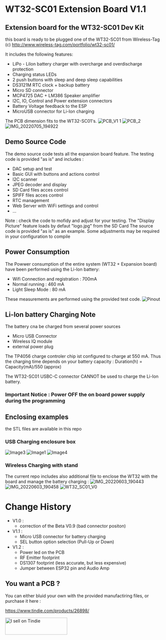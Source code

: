 # WT32-SC01 Extension Board V1.1

## Extension board for the WT32-SC01 Dev Kit

this board is ready to be plugged one of the WT32-SC01 from Wireless-Tag (c)
http://www.wireless-tag.com/portfolio/wt32-sc01/

It includes the following features:
- LiPo - LiIon battery charger with overcharge and overdischarge protection
- Charging status LEDs
- 2 push buttons with sleep and deep sleep capabilities
- DS3121M RTC clock + backup battery
- Micro SD connector
- MCP4725 DAC + LM386 Speaker amplifier 
- I2C, IO, Control and Power extension connectors
- Battery Voltage feedback to the ESP
- MicroUSB connector for Li-Ion charging 

The PCB dimension fits to the WT32-SC01's.
![PCB_V1 1](https://user-images.githubusercontent.com/84618082/178008772-bc322595-49b6-4f7d-8436-ce15c46ad017.png)
![PCB_2](https://user-images.githubusercontent.com/84618082/178008804-43db00e3-7fa0-45bc-aafb-9cc116324780.jpg)
![IMG_20220705_194922](https://user-images.githubusercontent.com/84618082/178101554-06d3a111-4379-460b-b378-11b0b5f8ad58.jpg)




## Demo Source Code

The demo source code tests all the expansion board feature. The testing code is provided "as is" and includes : 
- DAC setup and test
- Basic GUI with buttons and actions control
- I2C scanner
- JPEG decoder and display
- SD Card files acces control
- SPIFF files acces control
- RTC management
- Web Server with WiFi settings and control
- ...

Note : check the code to mofidy and adjust for your testing. The "Display Picture" feature loads by defaut "logo.jpg" from the SD Card
The source code is provided "as is" as an example. Some adjustments may be required in your configuration to compile

## Power Consumption
The Powwer consumption of the entire system (WT32 + Expansion board) have been performed using the Li-Ion battery: 
- Wifi Connection and registration : 700mA
- Normal running : 460 mA
- Light Sleep Mode : 80 mA

These measurements are performed using the provided test code.
![Pinout](https://user-images.githubusercontent.com/84618082/178008853-b726c6a8-c3a5-43ba-b987-e3e57cf9d6bb.png)

## Li-Ion battery Charging Note
The battery cna be charged from several power sources
- Micro USB Connector
- Wireless IQ module
- external power plug

The TP4056 charge controler chip ist configured to charge at 550 mA. 
Thus the charging time depends on your battery capacity : Duration(h) = Capacity(mA)/550 (approx)

The WT32-SC01 USBC-C connector CANNOT be used to charge the Li-Ion battery.

### Important Notice : Power OFF the on board power supply during the programming

## Enclosing examples

the STL files are available in this repo

### USB Charging enclosure box 

![Image3](https://user-images.githubusercontent.com/84618082/178920625-3a422964-880a-4192-9f70-5f7fc48ed0a0.jpg)
![Image1](https://user-images.githubusercontent.com/84618082/178920636-b5857ee1-936c-4fcb-a46a-ebc54b5cbf00.jpg)
![Image4](https://user-images.githubusercontent.com/84618082/178920643-7eff9802-b3e8-4e47-907a-ba5c66905cd6.jpg)


### Wireless Charging with stand

The current repo includes also additional file to enclose the WT32 with the board and manage the battery charging :
![IMG_20220603_190443](https://user-images.githubusercontent.com/84618082/171991305-c7984d57-45f8-4f77-8732-01891abf1b96.jpg)
![IMG_20220603_190458](https://user-images.githubusercontent.com/84618082/171991308-a0f0558f-5b66-437b-a4ff-4b37b8273da0.jpg)
![WT32_SC01_V0](https://user-images.githubusercontent.com/84618082/171991329-1f8d4e8e-22a2-4803-aea3-f63e086c694c.png)


# Change History
- V1.0 : 
  - correction of the Beta V0.9 (bad connector positon)
- V1.1 : 
  - Micro USB connector for battery charging
  - SEL button option selection (Pull-Up or Down)
- V1.2 : 
  - Power led on the PCB
  - RF Emitter footprint
  - DS1307 footprint (less accurate, but less expensive)
  - Jumper between ESP32 pin and Audio Amp


## You want a PCB ?
You can either bluid your own with the provided manufactiring files, or purchase it here :

https://www.tindie.com/products/26898/

<a href="https://www.tindie.com/stores/blacksfactory/?ref=offsite_badges&utm_source=sellers_BlackSFactory&utm_medium=badges&utm_campaign=badge_small"><img src="https://d2ss6ovg47m0r5.cloudfront.net/badges/tindie-smalls.png" alt="I sell on Tindie" width="200" height="55"></a>

